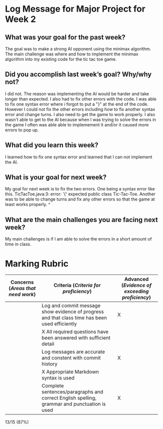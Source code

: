 # Log Message for Major Project for Week 2
## What was your goal for the past week?
The goal was to make a strong AI opponent using the minimax algorithm. The main challenge was where and how to implement the minimax algorithm into my existing code for the tic tac toe game.
## Did you accomplish last week’s goal? Why/why not?
I did not. The reason was implementing the AI would be harder and take longer than expected. I also had to fix other errors with the code. I was able to fix one syntax error where i forgot to put a "}" at the end of the code. However I could not fix the other errors including how to fix another syntax error and change turns. I also need to get the game to work properly. I also wasn't able to get to the AI because when I was trying to solve the errors in the game I often was able able to implemement it and/or it caused more errors to pop up.
## What did you learn this week?
I learned how to fix one syntax error and learned that I can not implement the AI.
## What is your goal for next week?
My goal for next week is to fix the two errors. One being a syntax error like this. TicTacToe.java:3: error: '{' expected
public class Tic-Tac-Toe. Another was to be able to change turns and fix any other errors so that the game at least works properly. 
                ^
## What are the main challenges you are facing next week?
My main challenges is if I am able to solve the errors in a short amount of time in class.

 # Marking Rubric

| Concerns (_Areas that need work_) | Criteria (_Criteria for proficiency_) | Advanced (_Evidence of exceeding proficiency_) |
| ---                               | ---                                   | ---                                            |
| | Log and commit message show evidence of progress and that class time has been used efficiently | X |
| | X All required questions have been answered with sufficient detail | |
| | Log messages are accurate and constent with commit history | X |
| | X Appropriate Markdown syntax is used | |
| | Complete sentences/paragraphs and correct English spelling, grammar and punctuation is used | X |

13/15 (87%)
